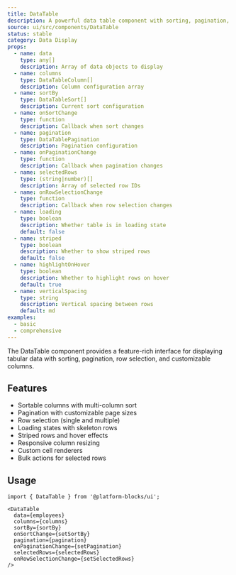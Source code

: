```yaml
---
title: DataTable
description: A powerful data table component with sorting, pagination, and selection
source: ui/src/components/DataTable
status: stable
category: Data Display
props:
  - name: data
    type: any[]
    description: Array of data objects to display
  - name: columns
    type: DataTableColumn[]
    description: Column configuration array
  - name: sortBy
    type: DataTableSort[]
    description: Current sort configuration
  - name: onSortChange
    type: function
    description: Callback when sort changes
  - name: pagination
    type: DataTablePagination
    description: Pagination configuration
  - name: onPaginationChange
    type: function
    description: Callback when pagination changes
  - name: selectedRows
    type: (string|number)[]
    description: Array of selected row IDs
  - name: onRowSelectionChange
    type: function
    description: Callback when row selection changes
  - name: loading
    type: boolean
    description: Whether table is in loading state
    default: false
  - name: striped
    type: boolean
    description: Whether to show striped rows
    default: false
  - name: highlightOnHover
    type: boolean
    description: Whether to highlight rows on hover
    default: true
  - name: verticalSpacing
    type: string
    description: Vertical spacing between rows
    default: md
examples:
  - basic
  - comprehensive
---
```


The DataTable component provides a feature-rich interface for displaying tabular data with sorting, pagination, row selection, and customizable columns.

## Features

- Sortable columns with multi-column sort
- Pagination with customizable page sizes
- Row selection (single and multiple)
- Loading states with skeleton rows
- Striped rows and hover effects
- Responsive column resizing
- Custom cell renderers
- Bulk actions for selected rows

## Usage

```tsx
import { DataTable } from '@platform-blocks/ui';

<DataTable
  data={employees}
  columns={columns}
  sortBy={sortBy}
  onSortChange={setSortBy}
  pagination={pagination}
  onPaginationChange={setPagination}
  selectedRows={selectedRows}
  onRowSelectionChange={setSelectedRows}
/>
```
